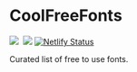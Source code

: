 # CoolFreeFonts

<a href="https://github.com/Rich1997/CoolFreeFonts/actions"><img src="https://img.shields.io/github/actions/workflow/status/Rich1997/CoolFreeFonts/deploy.yml?style=flat-square"></img></a>&nbsp;
<a href="https://github.com/Rich1997/CoolFreeFonts/commits/main"><img src="https://img.shields.io/github/commit-activity/w/Rich1997/CoolFreeFonts/main?style=flat-square"></img></a>
[![Netlify Status](https://api.netlify.com/api/v1/badges/51568d37-65d5-4e00-a033-e7f20f20e4f8/deploy-status)](https://app.netlify.com/sites/coolfreefonts/deploys)

Curated list of free to use fonts.
